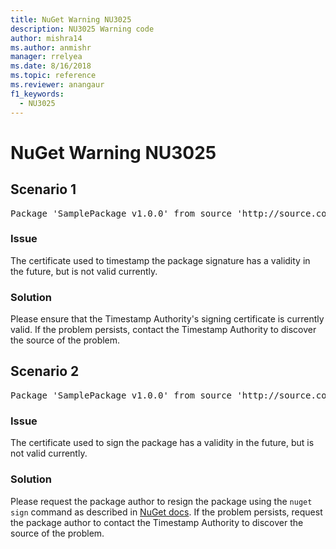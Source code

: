 ```yaml
---
title: NuGet Warning NU3025
description: NU3025 Warning code
author: mishra14
ms.author: anmishr
manager: rrelyea
ms.date: 8/16/2018
ms.topic: reference
ms.reviewer: anangaur
f1_keywords:
  - NU3025
---
```


# NuGet Warning NU3025

## Scenario 1

<pre>Package 'SamplePackage v1.0.0' from source 'http://source.com/index.json': The timestamp signing certificate is not yet valid.</pre>

### Issue

The certificate used to timestamp the package signature has a validity in the future, but is not valid currently.


### Solution

Please ensure that the Timestamp Authority's signing certificate is currently valid. If the problem persists, contact the Timestamp Authority to discover the source of the problem.



## Scenario 2

<pre>Package 'SamplePackage v1.0.0' from source 'http://source.com/index.json': The primary signature's timestamp signing certificate is not yet valid.</pre>

### Issue

The certificate used to sign the package has a validity in the future, but is not valid currently.


### Solution

Please request the package author to resign the package using the `nuget sign` command as described in [NuGet docs](https://docs.microsoft.com/en-us/nuget/create-packages/sign-a-package). If the problem persists, request the package author to contact the Timestamp Authority to discover the source of the problem.


